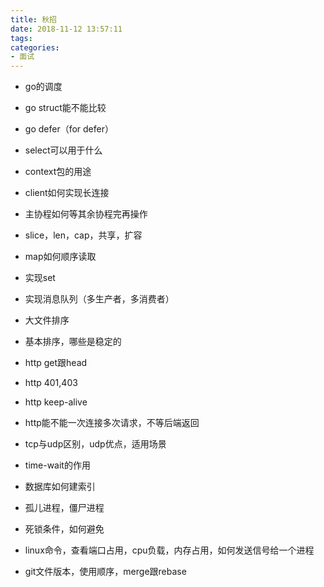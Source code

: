 ```yaml
---
title: 秋招
date: 2018-11-12 13:57:11
tags:
categories: 
- 面试
---
```


* go的调度
* go struct能不能比较
* go defer（for defer）
* select可以用于什么
* context包的用途
* client如何实现长连接
* 主协程如何等其余协程完再操作
* slice，len，cap，共享，扩容
* map如何顺序读取

* 实现set
* 实现消息队列（多生产者，多消费者）
* 大文件排序
* 基本排序，哪些是稳定的

* http get跟head
* http 401,403
* http keep-alive
* http能不能一次连接多次请求，不等后端返回
* tcp与udp区别，udp优点，适用场景
* time-wait的作用

* 数据库如何建索引

* 孤儿进程，僵尸进程
* 死锁条件，如何避免
* linux命令，查看端口占用，cpu负载，内存占用，如何发送信号给一个进程

* git文件版本，使用顺序，merge跟rebase